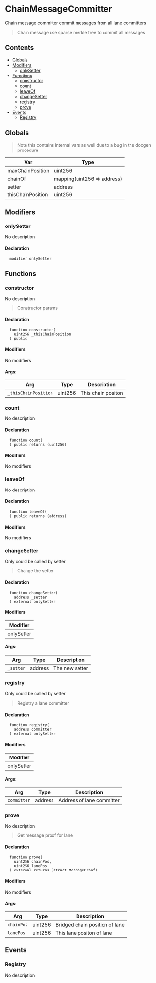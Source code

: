 # ChainMessageCommitter


Chain message committer commit messages from all lane committers

> Chain message use sparse merkle tree to commit all messages

## Contents
<!-- START doctoc generated TOC please keep comment here to allow auto update -->
<!-- DON'T EDIT THIS SECTION, INSTEAD RE-RUN doctoc TO UPDATE -->

- [Globals](#globals)
- [Modifiers](#modifiers)
  - [onlySetter](#onlysetter)
- [Functions](#functions)
  - [constructor](#constructor)
  - [count](#count)
  - [leaveOf](#leaveof)
  - [changeSetter](#changesetter)
  - [registry](#registry)
  - [prove](#prove)
- [Events](#events)
  - [Registry](#registry)

<!-- END doctoc generated TOC please keep comment here to allow auto update -->

## Globals

> Note this contains internal vars as well due to a bug in the docgen procedure

| Var | Type |
| --- | --- |
| maxChainPosition | uint256 |
| chainOf | mapping(uint256 => address) |
| setter | address |
| thisChainPosition | uint256 |


## Modifiers

### onlySetter
No description


#### Declaration
```solidity
  modifier onlySetter
```



## Functions

### constructor
No description
> Constructor params


#### Declaration
```solidity
  function constructor(
    uint256 _thisChainPosition
  ) public
```

#### Modifiers:
No modifiers

#### Args:
| Arg | Type | Description |
| --- | --- | --- |
|`_thisChainPosition` | uint256 | This chain positon

### count
No description


#### Declaration
```solidity
  function count(
  ) public returns (uint256)
```

#### Modifiers:
No modifiers



### leaveOf
No description


#### Declaration
```solidity
  function leaveOf(
  ) public returns (address)
```

#### Modifiers:
No modifiers



### changeSetter
Only could be called by setter

> Change the setter


#### Declaration
```solidity
  function changeSetter(
    address _setter
  ) external onlySetter
```

#### Modifiers:
| Modifier |
| --- |
| onlySetter |

#### Args:
| Arg | Type | Description |
| --- | --- | --- |
|`_setter` | address | The new setter

### registry
Only could be called by setter

> Registry a lane committer


#### Declaration
```solidity
  function registry(
    address committer
  ) external onlySetter
```

#### Modifiers:
| Modifier |
| --- |
| onlySetter |

#### Args:
| Arg | Type | Description |
| --- | --- | --- |
|`committer` | address | Address of lane committer

### prove
No description
> Get message proof for lane


#### Declaration
```solidity
  function prove(
    uint256 chainPos,
    uint256 lanePos
  ) external returns (struct MessageProof)
```

#### Modifiers:
No modifiers

#### Args:
| Arg | Type | Description |
| --- | --- | --- |
|`chainPos` | uint256 | Bridged chain position of lane
|`lanePos` | uint256 | This lane positon of lane



## Events

### Registry
No description

  


